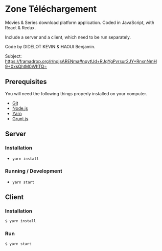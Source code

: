 # Zone Téléchargement

Movies & Series download platform application. Coded in JavaScript, with React & Redux.

Include a server and a client, which need to be run separately.

Code by DIDELOT KEVIN & HAOUI Benjamin.

Subject: https://framadrop.org/r/nqjsARENma#nqvtUd+RJqYgPvrsur2JY+RnxnNmH9+0xsQhtM0WhTQ=

## Prerequisites

You will need the following things properly installed on your computer.

* [Git](http://git-scm.com/)
* [Node.js](http://nodejs.org/)
* [Yarn](https://yarnpkg.com)
* [Grunt.js](http://http://gruntjs.com//)

## Server

### Installation

* `yarn install`

### Running / Development

* `yarn start`

## Client

### Installation

```bash
$ yarn install
```

### Run

```bash
$ yarn start
```
